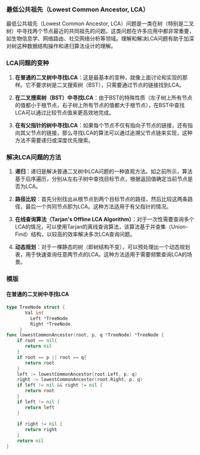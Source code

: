 ### 最低公共祖先（Lowest Common Ancestor, LCA）
最低公共祖先（Lowest Common Ancestor, LCA）问题是一类在树（特别是二叉树）中寻找两个节点最近的共同祖先的问题。这类问题在许多应用中都非常重要，如生物信息学、网络路由、社交网络分析等领域。理解和解决LCA问题有助于加深对树这种数据结构操作和递归算法设计的理解。
### LCA问题的变种

1. **在普通的二叉树中寻找LCA**：这是最基本的变种，就像上面讨论和实现的那样。它不要求树是二叉搜索树（BST），只需要通过节点的链接找到LCA。
    
2. **在二叉搜索树（BST）中寻找LCA**：由于BST的特殊性质（左子树上所有节点的值都小于根节点，右子树上所有节点的值都大于根节点），在BST中查找LCA可以通过比较节点值来更高效地完成。
    
3. **在有父指针的树中寻找LCA**：如果每个节点不仅有指向子节点的链接，还有指向其父节点的链接，那么寻找LCA的算法可以通过追溯父节点链来实现，这种方法不需要递归或深度优先搜索。
### 解决LCA问题的方法

1. **递归**：递归是解决普通二叉树中LCA问题的一种直观方法。如之前所示，算法基于后序遍历，分别从左右子树中查找目标节点，根据返回值确定当前节点是否为LCA。
    
2. **路径比较**：首先分别找出从根节点到两个目标节点的路径，然后比较这两条路径，最后一个共同节点即为LCA。这种方法适用于有父指针的情况。
    
3. **在线查询算法（Tarjan's Offline LCA Algorithm）**：对于一次性需要查询多个LCA的情况，可以使用Tarjan的离线查询算法，该算法基于并查集（Union-Find）结构，以较高的效率解决多次LCA查询问题。
    
4. **动态规划**：对于一棵静态的树（即树结构不变），可以预处理出一个动态规划表，用于快速查询任意两节点的LCA。这种方法适用于需要频繁查询LCA的场景。
### 模版
#### **在普通的二叉树中寻找LCA**
```go
type TreeNode struct {  
       Val int  
         Left *TreeNode  
         Right *TreeNode  
     }  
func lowestCommonAncestor(root, p, q *TreeNode) *TreeNode {  
    if root == nil{  
       return nil  
    }  
    if root == p || root == q{  
       return root  
    }  
    left := lowestCommonAncestor(root.Left, p, q)  
    right := lowestCommonAncestor(root.Right, p, q)  
    if left != nil && right != nil {  
       return root  
    }  
    if left != nil {  
       return left  
    }  
  
    if right != nil {  
       return right  
    }  
    return nil  
}
```